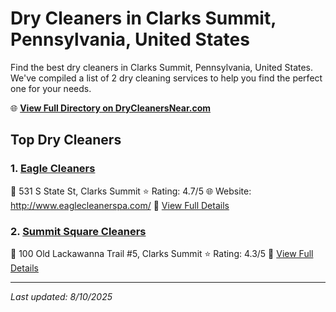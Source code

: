 # Dry Cleaners in Clarks Summit, Pennsylvania, United States

Find the best dry cleaners in Clarks Summit, Pennsylvania, United States. We've compiled a list of 2 dry cleaning services to help you find the perfect one for your needs.

🌐 **[View Full Directory on DryCleanersNear.com](https://drycleanersnear.com/city/US/Pennsylvania/Clarks%20Summit)**

## Top Dry Cleaners

### 1. [Eagle Cleaners](https://drycleanersnear.com/dryCleaner/6860f2e59e55fd3072cb367a/eagle-cleaners)
📍 531 S State St, Clarks Summit
⭐ Rating: 4.7/5
🌐 Website: http://www.eaglecleanerspa.com/
🔗 [View Full Details](https://drycleanersnear.com/dryCleaner/6860f2e59e55fd3072cb367a/eagle-cleaners)

### 2. [Summit Square Cleaners](https://drycleanersnear.com/dryCleaner/6860f2e39e55fd3072cb3619/summit-square-cleaners)
📍 100 Old Lackawanna Trail #5, Clarks Summit
⭐ Rating: 4.3/5
🔗 [View Full Details](https://drycleanersnear.com/dryCleaner/6860f2e39e55fd3072cb3619/summit-square-cleaners)


---

*Last updated: 8/10/2025*
